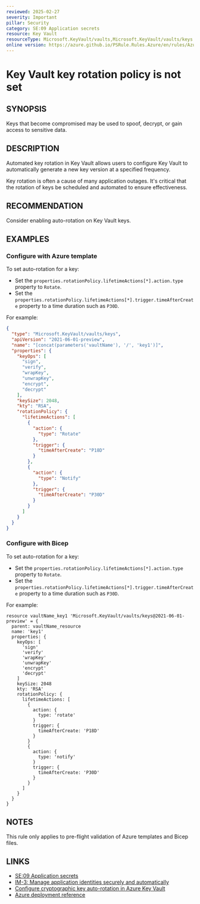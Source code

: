 ```yaml
---
reviewed: 2025-02-27
severity: Important
pillar: Security
category: SE:09 Application secrets
resource: Key Vault
resourceType: Microsoft.KeyVault/vaults,Microsoft.KeyVault/vaults/keys
online version: https://azure.github.io/PSRule.Rules.Azure/en/rules/Azure.KeyVault.AutoRotationPolicy/
---
```


# Key Vault key rotation policy is not set

## SYNOPSIS

Keys that become compromised may be used to spoof, decrypt, or gain access to sensitive data.

## DESCRIPTION

Automated key rotation in Key Vault allows users to configure Key Vault to automatically generate a new
key version at a specified frequency.

Key rotation is often a cause of many application outages.
It's critical that the rotation of keys be scheduled and automated to ensure effectiveness.

## RECOMMENDATION

Consider enabling auto-rotation on Key Vault keys.

## EXAMPLES

### Configure with Azure template

To set auto-rotation for a key:

- Set the `properties.rotationPolicy.lifetimeActions[*].action.type` property to `Rotate`.
- Set the `properties.rotationPolicy.lifetimeActions[*].trigger.timeAfterCreate` property to a time duration such as `P30D`.

For example:

```json
{
  "type": "Microsoft.KeyVault/vaults/keys",
  "apiVersion": "2021-06-01-preview",
  "name": "[concat(parameters('vaultName'), '/', 'key1')]",
  "properties": {
    "keyOps": [
      "sign",
      "verify",
      "wrapKey",
      "unwrapKey",
      "encrypt",
      "decrypt"
    ],
    "keySize": 2048,
    "kty": "RSA",
    "rotationPolicy": {
      "lifetimeActions": [
        {
          "action": {
            "type": "Rotate"
          },
          "trigger": {
            "timeAfterCreate": "P18D"
          }
        },
        {
          "action": {
            "type": "Notify"
          },
          "trigger": {
            "timeAfterCreate": "P30D"
          }
        }
      ]
    }
  }
}
```

### Configure with Bicep

To set auto-rotation for a key:

- Set the `properties.rotationPolicy.lifetimeActions[*].action.type` property to `Rotate`.
- Set the `properties.rotationPolicy.lifetimeActions[*].trigger.timeAfterCreate` property to a time duration such as `P30D`.

For example:

```bicep
resource vaultName_key1 'Microsoft.KeyVault/vaults/keys@2021-06-01-preview' = {
  parent: vaultName_resource
  name: 'key1'
  properties: {
    keyOps: [
      'sign'
      'verify'
      'wrapKey'
      'unwrapKey'
      'encrypt'
      'decrypt'
    ]
    keySize: 2048
    kty: 'RSA'
    rotationPolicy: {
      lifetimeActions: [
        {
          action: {
            type: 'rotate'
          }
          trigger: {
            timeAfterCreate: 'P18D'
          }
        }
        {
          action: {
            type: 'notify'
          }
          trigger: {
            timeAfterCreate: 'P30D'
          }
        }
      ]
    }
  }
}
```

## NOTES

This rule only applies to pre-flight validation of Azure templates and Bicep files.

## LINKS

- [SE:09 Application secrets](https://learn.microsoft.com/azure/well-architected/security/application-secrets)
- [IM-3: Manage application identities securely and automatically](https://learn.microsoft.com/security/benchmark/azure/security-controls-v3-identity-management#im-3-manage-application-identities-securely-and-automatically)
- [Configure cryptographic key auto-rotation in Azure Key Vault](https://learn.microsoft.com/azure/key-vault/keys/how-to-configure-key-rotation)
- [Azure deployment reference](https://learn.microsoft.com/azure/templates/microsoft.keyvault/vaults/keys)
